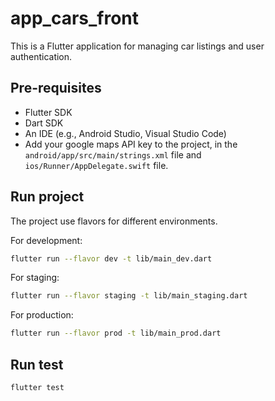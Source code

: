 # app_cars_front

This is a Flutter application for managing car listings and user authentication.

## Pre-requisites

- Flutter SDK
- Dart SDK
- An IDE (e.g., Android Studio, Visual Studio Code)
- Add your google maps API key to the project, in the `android/app/src/main/strings.xml` file and `ios/Runner/AppDelegate.swift` file.

## Run project

The project use flavors for different environments.

For development:

```bash
flutter run --flavor dev -t lib/main_dev.dart
```

For staging:
```bash
flutter run --flavor staging -t lib/main_staging.dart
```

For production:
```bash
flutter run --flavor prod -t lib/main_prod.dart
```

## Run test

```bash
flutter test
```
